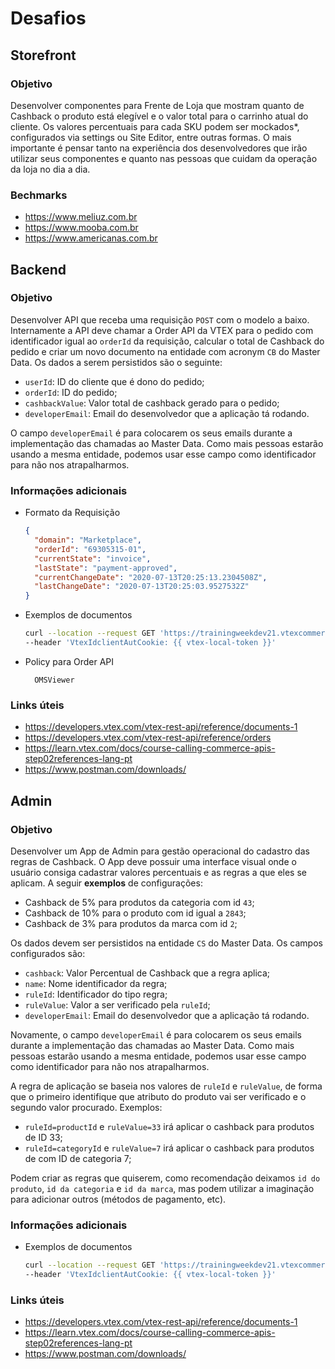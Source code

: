 # Desafios

## Storefront

### Objetivo
Desenvolver componentes para Frente de Loja que mostram quanto de Cashback o produto está elegível e o valor total para o carrinho atual do cliente. Os valores percentuais para cada SKU podem ser mockados*, configurados via settings ou Site Editor, entre outras formas. O mais importante é pensar tanto na experiência dos desenvolvedores que irão utilizar seus componentes e quanto nas pessoas que cuidam da operação da loja no dia a dia.

### Bechmarks
- https://www.meliuz.com.br
- https://www.mooba.com.br
- https://www.americanas.com.br


## Backend

### Objetivo
Desenvolver API que receba uma requisição `POST` com o modelo a baixo. Internamente a API deve chamar a Order API da VTEX para o pedido com identificador igual ao `orderId` da requisição, calcular o total de Cashback do pedido e criar um novo documento na entidade com acronym `CB` do Master Data. Os dados a serem persistidos são o seguinte:

- `userId`: ID do cliente que é dono do pedido;
- `orderId`: ID do pedido;
- `cashbackValue`: Valor total de cashback gerado para o pedido;
- `developerEmail`: Email do desenvolvedor que a aplicação tá rodando.

O campo `developerEmail` é para colocarem os seus emails durante a implementação das chamadas ao Master Data. Como mais pessoas estarão usando a mesma entidade, podemos usar esse campo como identificador para não nos atrapalharmos.

### Informações adicionais

* Formato da Requisição
    ```json
    {
      "domain": "Marketplace",
      "orderId": "69305315-01",
      "currentState": "invoice",
      "lastState": "payment-approved",
      "currentChangeDate": "2020-07-13T20:25:13.2304508Z",
      "lastChangeDate": "2020-07-13T20:25:03.9527532Z"
    }
    ```

* Exemplos de documentos
    ```bash
    curl --location --request GET 'https://trainingweekdev21.vtexcommercestable.com.br/api/dataentities/CB/search?_fields=developerEmail,userId,orderId,cashbackValue' \
    --header 'VtexIdclientAutCookie: {{ vtex-local-token }}'
    ```

* Policy para Order API

        OMSViewer

### Links úteis
- https://developers.vtex.com/vtex-rest-api/reference/documents-1
- https://developers.vtex.com/vtex-rest-api/reference/orders
- https://learn.vtex.com/docs/course-calling-commerce-apis-step02references-lang-pt
- https://www.postman.com/downloads/

## Admin

### Objetivo

Desenvolver um App de Admin para gestão operacional do cadastro das regras de Cashback. O App deve possuir uma interface visual onde o usuário consiga cadastrar valores percentuais e as regras a que eles se aplicam. A seguir **exemplos** de configurações:

- Cashback de 5% para produtos da categoria com id `43`;
- Cashback de 10% para o produto com id igual a `2843`;
- Cashback de 3% para produtos da marca com id `2`;

Os dados devem ser persistidos na entidade `CS` do Master Data. Os campos configurados são:

- `cashback`: Valor Percentual de Cashback que a regra aplica;
- `name`: Nome identificador da regra;
- `ruleId`: Identificador do tipo regra;
- `ruleValue`: Valor a ser verificado pela `ruleId`;
- `developerEmail`: Email do desenvolvedor que a aplicação tá rodando.

Novamente, o campo `developerEmail` é para colocarem os seus emails durante a implementação das chamadas ao Master Data. Como mais pessoas estarão usando a mesma entidade, podemos usar esse campo como identificador para não nos atrapalharmos.

A regra de aplicação se baseia nos valores de `ruleId` e `ruleValue`, de forma que o primeiro identifique que atributo do produto vai ser verificado e o segundo valor procurado. Exemplos:

- `ruleId=productId` e `ruleValue=33` irá aplicar o cashback para produtos de ID 33;
- `ruleId=categoryId` e `ruleValue=7` irá aplicar o cashback para produtos de com ID de categoria 7;

Podem criar as regras que quiserem, como recomendação deixamos `id do produto`, `id da categoria` e `id da marca`, mas podem utilizar a imaginação para adicionar outros (métodos de pagamento, etc).

### Informações adicionais

* Exemplos de documentos
    ```bash
    curl --location --request GET 'https://trainingweekdev21.vtexcommercestable.com.br/api/dataentities/CS/search?_fields=cashback,name,ruleId,ruleValue,developerEmail' \
    --header 'VtexIdclientAutCookie: {{ vtex-local-token }}'
    ```

### Links úteis
- https://developers.vtex.com/vtex-rest-api/reference/documents-1
- https://learn.vtex.com/docs/course-calling-commerce-apis-step02references-lang-pt
- https://www.postman.com/downloads/